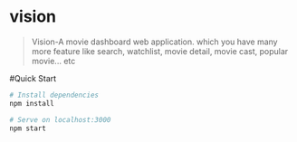 # vision
>Vision-A movie dashboard web application. which you have many more feature like search, watchlist, movie detail, movie cast, popular movie... etc



#Quick Start

```bash
# Install dependencies
npm install

# Serve on localhost:3000
npm start
```